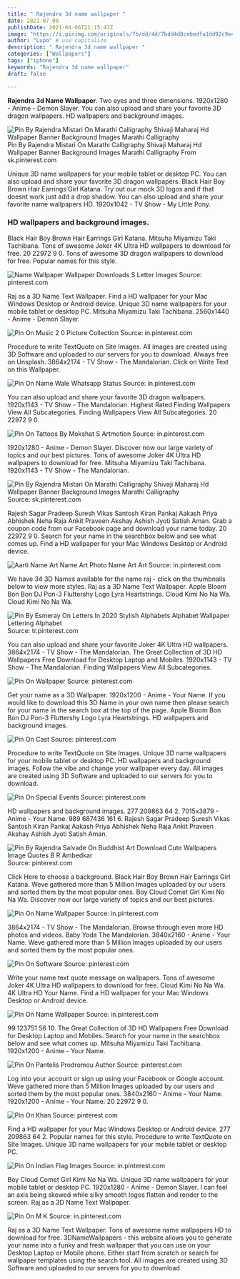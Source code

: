 ```yaml
---
title: " Rajendra 3d name wallpaper "
date: 2021-07-08
publishDate: 2021-04-06T21:15:43Z
image: "https://i.pinimg.com/originals/7b/dd/4d/7bdd4d8cebedfa1dd92c9e4426e58815.jpg"
author: "Lupo" # use capitalize
description: " Rajendra 3d name wallpaper "
categories: ["Wallpapers"]
tags: ["iphone"]
keywords: "Rajendra 3d name wallpaper"
draft: false

---
```



**Rajendra 3d Name Wallpaper**. Two eyes and three dimensions. 1920x1280 - Anime - Demon Slayer. You can also upload and share your favorite 3D dragon wallpapers. HD wallpapers and background images.

![Pin By Rajendra Mistari On Marathi Calligraphy Shivaji Maharaj Hd Wallpaper Banner Background Images Marathi Calligraphy](https://i.pinimg.com/originals/6c/c7/d5/6cc7d51e994baf0b887f29ff9ea160de.jpg "Pin By Rajendra Mistari On Marathi Calligraphy Shivaji Maharaj Hd Wallpaper Banner Background Images Marathi Calligraphy")
Pin By Rajendra Mistari On Marathi Calligraphy Shivaji Maharaj Hd Wallpaper Banner Background Images Marathi Calligraphy From sk.pinterest.com


Unique 3D name wallpapers for your mobile tablet or desktop PC. You can also upload and share your favorite 3D dragon wallpapers. Black Hair Boy Brown Hair Earrings Girl Katana. Try out our mock 3D logos and if that doesnt work just add a drop shadow. You can also upload and share your favorite name wallpapers HD. 1920x1042 - TV Show - My Little Pony.

### HD wallpapers and background images.

Black Hair Boy Brown Hair Earrings Girl Katana. Mitsuha Miyamizu Taki Tachibana. Tons of awesome Joker 4K Ultra HD wallpapers to download for free. 20 22972 9 0. Tons of awesome 3D dragon wallpapers to download for free. Popular names for this style.


![Name Wallpaper Wallpaper Downloads S Letter Images](https://i.pinimg.com/originals/83/53/88/83538826c73dc0c446fc06ff66700875.jpg "Name Wallpaper Wallpaper Downloads S Letter Images")
Source: pinterest.com

Raj as a 3D Name Text Wallpaper. Find a HD wallpaper for your Mac Windows Desktop or Android device. Unique 3D name wallpapers for your mobile tablet or desktop PC. Mitsuha Miyamizu Taki Tachibana. 2560x1440 - Anime - Demon Slayer.

![Pin On Music 2 0 Picture Collection](https://i.pinimg.com/originals/ad/6e/48/ad6e48b59e9e082f5b02fbcf77cba58f.png "Pin On Music 2 0 Picture Collection")
Source: in.pinterest.com

Procedure to write TextQuote on Site Images. All images are created using 3D Software and uploaded to our servers for you to download. Always free on Unsplash. 3864x2174 - TV Show - The Mandalorian. Click on Write Text on this Wallpaper.

![Pin On Name Wale Whatsapp Status](https://i.pinimg.com/originals/f2/3b/1e/f23b1e839d2ad559bcb21dd89bf3642a.jpg "Pin On Name Wale Whatsapp Status")
Source: in.pinterest.com

You can also upload and share your favorite 3D dragon wallpapers. 1920x1143 - TV Show - The Mandalorian. Highest Rated Finding Wallpapers View All Subcategories. Finding Wallpapers View All Subcategories. 20 22972 9 0.

![Pin On Tattoos By Mokshat S Artmotion](https://i.pinimg.com/originals/c9/79/b1/c979b1e2b3efcb0d82d07c4b6fd82f59.jpg "Pin On Tattoos By Mokshat S Artmotion")
Source: in.pinterest.com

1920x1280 - Anime - Demon Slayer. Discover now our large variety of topics and our best pictures. Tons of awesome Joker 4K Ultra HD wallpapers to download for free. Mitsuha Miyamizu Taki Tachibana. 1920x1143 - TV Show - The Mandalorian.

![Pin By Rajendra Mistari On Marathi Calligraphy Shivaji Maharaj Hd Wallpaper Banner Background Images Marathi Calligraphy](https://i.pinimg.com/originals/6c/c7/d5/6cc7d51e994baf0b887f29ff9ea160de.jpg "Pin By Rajendra Mistari On Marathi Calligraphy Shivaji Maharaj Hd Wallpaper Banner Background Images Marathi Calligraphy")
Source: sk.pinterest.com

Rajesh Sagar Pradeep Suresh Vikas Santosh Kiran Pankaj Aakash Priya Abhishek Neha Raja Ankit Praveen Akshay Ashish Jyoti Satish Aman. Grab a coupon code from our Facebook page and download your name today. 20 22972 9 0. Search for your name in the searchbox below and see what comes up. Find a HD wallpaper for your Mac Windows Desktop or Android device.

![Aarti Name Art Name Art Photo Name Art Art](https://i.pinimg.com/originals/ef/20/70/ef20700abce845840828e285202e9c99.jpg "Aarti Name Art Name Art Photo Name Art Art")
Source: in.pinterest.com

We have 34 3D Names available for the name raj - click on the thumbnails below to view more styles. Raj as a 3D Name Text Wallpaper. Apple Bloom Bon Bon DJ Pon-3 Fluttershy Logo Lyra Heartstrings. Cloud Kimi No Na Wa. Cloud Kimi No Na Wa.

![Pin By Esmeray On Letters In 2020 Stylish Alphabets Alphabet Wallpaper Lettering Alphabet](https://i.pinimg.com/736x/0d/25/ca/0d25cac5c0f201c1630a2aaab30d02c5.jpg "Pin By Esmeray On Letters In 2020 Stylish Alphabets Alphabet Wallpaper Lettering Alphabet")
Source: tr.pinterest.com

You can also upload and share your favorite Joker 4K Ultra HD wallpapers. 3864x2174 - TV Show - The Mandalorian. The Great Collection of 3D HD Wallpapers Free Download for Desktop Laptop and Mobiles. 1920x1143 - TV Show - The Mandalorian. Finding Wallpapers View All Subcategories.

![Pin On Wallpaper](https://i.pinimg.com/originals/ce/58/fa/ce58fa046ef671ab18f71e9188523cdc.jpg "Pin On Wallpaper")
Source: pinterest.com

Get your name as a 3D Wallpaper. 1920x1200 - Anime - Your Name. If you would like to download this 3D Name in your own name then please search for your name in the search box at the top of the page. Apple Bloom Bon Bon DJ Pon-3 Fluttershy Logo Lyra Heartstrings. HD wallpapers and background images.

![Pin On Cast](https://i.pinimg.com/474x/c9/b9/19/c9b919637e25c6f6bee555466c80466e.jpg "Pin On Cast")
Source: pinterest.com

Procedure to write TextQuote on Site Images. Unique 3D name wallpapers for your mobile tablet or desktop PC. HD wallpapers and background images. Follow the vibe and change your wallpaper every day. All images are created using 3D Software and uploaded to our servers for you to download.

![Pin On Special Events](https://i.pinimg.com/originals/66/d6/c3/66d6c37fc165b426023adf014ff64ac7.jpg "Pin On Special Events")
Source: pinterest.com

HD wallpapers and background images. 277 209863 64 2. 7015x3879 - Anime - Your Name. 989 687436 161 6. Rajesh Sagar Pradeep Suresh Vikas Santosh Kiran Pankaj Aakash Priya Abhishek Neha Raja Ankit Praveen Akshay Ashish Jyoti Satish Aman.

![Pin By Rajendra Salvade On Buddhist Art Download Cute Wallpapers Image Quotes B R Ambedkar](https://i.pinimg.com/564x/f5/81/aa/f581aab135882a5eb54f253785755959.jpg "Pin By Rajendra Salvade On Buddhist Art Download Cute Wallpapers Image Quotes B R Ambedkar")
Source: pinterest.com

Click Here to choose a background. Black Hair Boy Brown Hair Earrings Girl Katana. Weve gathered more than 5 Million Images uploaded by our users and sorted them by the most popular ones. Boy Cloud Comet Girl Kimi No Na Wa. Discover now our large variety of topics and our best pictures.

![Pin On Name Wallpaper](https://i.pinimg.com/originals/65/2d/65/652d65e3221c641a3291384cde48c157.png "Pin On Name Wallpaper")
Source: in.pinterest.com

3864x2174 - TV Show - The Mandalorian. Browse through even more HD photos and videos. Baby Yoda The Mandalorian. 3840x2160 - Anime - Your Name. Weve gathered more than 5 Million Images uploaded by our users and sorted them by the most popular ones.

![Pin On Software](https://i.pinimg.com/originals/86/87/6f/86876fe7a515b8a9e9681e3881b8b153.jpg "Pin On Software")
Source: pinterest.com

Write your name text quote message on wallpapers. Tons of awesome Joker 4K Ultra HD wallpapers to download for free. Cloud Kimi No Na Wa. 4K Ultra HD Your Name. Find a HD wallpaper for your Mac Windows Desktop or Android device.

![Pin On Name Wallpaper](https://i.pinimg.com/originals/fc/a7/7f/fca77f0f01af182f14dbd7b4774d0a4c.jpg "Pin On Name Wallpaper")
Source: in.pinterest.com

99 123751 56 10. The Great Collection of 3D HD Wallpapers Free Download for Desktop Laptop and Mobiles. Search for your name in the searchbox below and see what comes up. Mitsuha Miyamizu Taki Tachibana. 1920x1200 - Anime - Your Name.

![Pin On Pantelis Prodromou Author](https://i.pinimg.com/originals/1f/98/e9/1f98e95d65d75bebb3eaba89addde7b3.gif "Pin On Pantelis Prodromou Author")
Source: pinterest.com

Log into your account or sign up using your Facebook or Google account. Weve gathered more than 5 Million Images uploaded by our users and sorted them by the most popular ones. 3840x2160 - Anime - Your Name. 1920x1200 - Anime - Your Name. 20 22972 9 0.

![Pin On Khan](https://i.pinimg.com/originals/b4/24/0c/b4240ccaebe1fe1ad006b71b956a03ec.jpg "Pin On Khan")
Source: pinterest.com

Find a HD wallpaper for your Mac Windows Desktop or Android device. 277 209863 64 2. Popular names for this style. Procedure to write TextQuote on Site Images. Unique 3D name wallpapers for your mobile tablet or desktop PC.

![Pin On Indian Flag Images](https://i.pinimg.com/564x/09/09/0c/09090c2fd0e5c87bdba0dbec4713f077.jpg "Pin On Indian Flag Images")
Source: in.pinterest.com

Boy Cloud Comet Girl Kimi No Na Wa. Unique 3D name wallpapers for your mobile tablet or desktop PC. 1920x1280 - Anime - Demon Slayer. I can feel an axis being skewed while silky smooth logos flatten and render to the screen. Raj as a 3D Name Text Wallpaper.

![Pin On M K](https://i.pinimg.com/originals/7b/dd/4d/7bdd4d8cebedfa1dd92c9e4426e58815.jpg "Pin On M K")
Source: in.pinterest.com

Raj as a 3D Name Text Wallpaper. Tons of awesome name wallpapers HD to download for free. 3DNameWallpapers - this website allows you to generate your name into a funky and fresh wallpaper that you can use on your Desktop Laptop or Mobile phone. Either start from scratch or search for wallpaper templates using the search tool. All images are created using 3D Software and uploaded to our servers for you to download.


